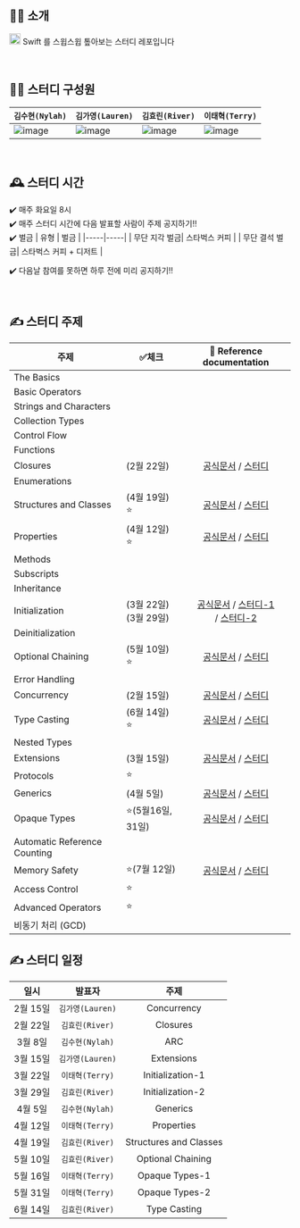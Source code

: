 ## 💁‍♂️ 소개
<img src="https://user-images.githubusercontent.com/57262833/153530073-9f024a24-84e4-4e03-b599-958d0bfbc0f1.png" width=20/> Swift 를 스윕스윕 톺아보는 스터디 레포입니다

<br/>

## 👩‍💻 스터디 구성원
|  `김수현(Nylah)` | `김가영(Lauren)`  | `김효린(River)` |  `이태혁(Terry)` |   
|---|---|---|---|
| ![image](https://user-images.githubusercontent.com/55867479/153530358-735c82db-4f14-48d5-857f-d037ecd4b989.png) | ![image](https://user-images.githubusercontent.com/55867479/153530190-92d91d54-23c9-4c86-8d05-5a4d4a2cd70b.png) | ![image](https://user-images.githubusercontent.com/55867479/153530345-8940b5ed-311a-491a-a85c-ccc9a696b3fb.png) | ![image](https://user-images.githubusercontent.com/55867479/153530325-5cfc6c93-5f5c-4153-b557-fdfcbb298dc9.png) |

<br/>

## 🕰 스터디 시간
✔️ 매주 화요일 8시  
✔️ 매주 스터디 시간에 다음 발표할 사람이 주제 공지하기‼️  
✔️ 벌금
| 유형 | 벌금 | 
|-----|-----|
| 무단 지각 벌금| 스타벅스 커피 |
| 무단 결석 벌금| 스타벅스 커피 + 디저트 |

✔️ 다음날 참여를 못하면 하루 전에 미리 공지하기‼️

<br/>

## ✍ 스터디 주제 
  주제 | ✅체크 | 🔗 Reference documentation
------|-----|:---------:|
The Basics| | |
Basic Operators| | | 
Strings and Characters| | | 
Collection Types| | | 
Control Flow| | | 
Functions| | | 
Closures|(2월 22일)|[공식문서](https://docs.swift.org/swift-book/LanguageGuide/Closures.html) / [스터디](./closures.md)| 
Enumerations| | | 
Structures and Classes| (4월 19일) :star: | [공식문서](https://docs.swift.org/swift-book/LanguageGuide/ClassesAndStructures.html) / [스터디](./Structures%20and%20Classes/Structures%20and%20Classes.md) | 
Properties| (4월 12일) :star:|[공식문서](https://docs.swift.org/swift-book/LanguageGuide/Properties.html) / [스터디](./Properties.md) | 
Methods| | | 
Subscripts| | | 
Inheritance| | | 
Initialization|(3월 22일)<br>(3월 29일) |[공식문서](https://docs.swift.org/swift-book/LanguageGuide/Initialization.html) / [스터디-1](./initialization.md)<br>  / [스터디-2](./Initialization-2/Initialization-2.md) | 
Deinitialization| | | 
Optional Chaining| (5월 10일) :star: | [공식문서](https://docs.swift.org/swift-book/LanguageGuide/OptionalChaining.html) / [스터디](./Optional%20Chaining.md)| 
Error Handling|  | | 
Concurrency|(2월 15일)|[공식문서](https://docs.swift.org/swift-book/LanguageGuide/Concurrency.html) / [스터디](./concurrency/concurrency.md)|
Type Casting| (6월 14일) :star: | [공식문서](https://docs.swift.org/swift-book/LanguageGuide/TypeCasting.html) / [스터디](./Type%20Casting.md) | 
Nested Types| | | 
Extensions|(3월 15일)|[공식문서](https://docs.swift.org/swift-book/LanguageGuide/Extensions.html) / [스터디](./extensions.md) |
Protocols| :star: | | 
Generics|(4월 5일) |[공식문서](https://docs.swift.org/swift-book/LanguageGuide/Generics.html) / [스터디]([./extensions.md](https://github.com/SwiftIsSweepSweep/Swift/blob/main/Generic/Generic.md))  | 
Opaque Types| :star:(5월16일, 31일) |[공식문서](https://docs.swift.org/swift-book/LanguageGuide/OpaqueTypes.html) / [스터디](./Opaque%20Types.md) | 
Automatic Reference Counting| | | 
Memory Safety| :star:(7월 12일) |[공식문서](https://docs.swift.org/swift-book/LanguageGuide/MemorySafety.html) / [스터디](./memorySafety.md) | 
Access Control| :star: | | 
Advanced Operators| :star: | | 
비동기 처리 (GCD)| | | 




## ✍ 스터디 일정
  일시 | 발표자 | 주제 |
:------:|:-----:|:---------:|
2월 15일|`김가영(Lauren)`| Concurrency|
2월 22일|`김효린(River)`| Closures|
3월 8일 |`김수현(Nylah)` | ARC|
3월 15일 | `김가영(Lauren)` | Extensions|
3월 22일 | `이태혁(Terry)` | Initialization-1|
3월 29일|`김효린(River)`| Initialization-2|
4월 5일 |`김수현(Nylah)` | Generics|
4월 12일| `이태혁(Terry)`| Properties|
4월 19일|`김효린(River)`| Structures and Classes|
5월 10일|`김효린(River)`| Optional Chaining|
5월 16일 | `이태혁(Terry)` | Opaque Types-1|
5월 31일 | `이태혁(Terry)` | Opaque Types-2|
6월 14일|`김효린(River)`| Type Casting|


